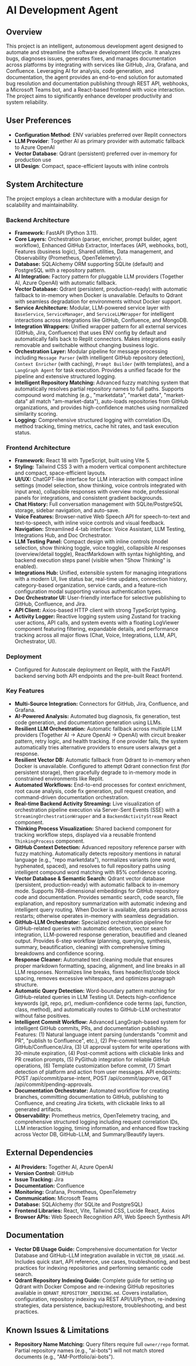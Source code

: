 # AI Development Agent

## Overview
This project is an intelligent, autonomous development agent designed to automate and streamline the software development lifecycle. It analyzes bugs, diagnoses issues, generates fixes, and manages documentation across platforms by integrating with services like GitHub, Jira, Grafana, and Confluence. Leveraging AI for analysis, code generation, and documentation, the agent provides an end-to-end solution for automated bug resolution and documentation publishing through REST API, webhooks, a Microsoft Teams bot, and a React-based frontend with voice interaction. The project aims to significantly enhance developer productivity and system reliability.

## User Preferences
- **Configuration Method**: ENV variables preferred over Replit connectors
- **LLM Provider**: Together AI as primary provider with automatic fallback to Azure OpenAI
- **Vector Database**: Qdrant (persistent) preferred over in-memory for production use
- **UI Design**: Compact, space-efficient layouts with inline controls

## System Architecture
The project employs a clean architecture with a modular design for scalability and maintainability.

### Backend Architecture
-   **Framework:** FastAPI (Python 3.11).
-   **Core Layers:** Orchestration (parser, enricher, prompt builder, agent workflow), Enhanced GitHub Extractor, Interfaces (API, webhooks, bot), Features (business logic), Shared utilities, Data management, and Observability (Prometheus, OpenTelemetry).
-   **Database:** SQLAlchemy ORM supporting SQLite (default) and PostgreSQL with a repository pattern.
-   **AI Integration:** Factory pattern for pluggable LLM providers (Together AI, Azure OpenAI) with automatic fallback.
-   **Vector Database:** Qdrant (persistent, production-ready) with automatic fallback to in-memory when Docker is unavailable. Defaults to Qdrant with seamless degradation for environments without Docker support.
-   **Service Architecture:** Modular, LLM-powered service layer with `BaseService`, `ServiceManager`, and `ServiceLLMWrapper` for intelligent interactions across integrations like GitHub, Confluence, and MongoDB.
-   **Integration Wrappers:** Unified wrapper pattern for all external services (GitHub, Jira, Confluence) that uses ENV config by default and automatically falls back to Replit connectors. Makes integrations easily removable and switchable without changing business logic.
-   **Orchestration Layer:** Modular pipeline for message processing including `Message Parser` (with intelligent GitHub repository detection), `Context Enricher` (with caching), `Prompt Builder` (with templates), and a `LangGraph Agent` for task execution. Provides a unified facade for the pipeline and extensive structured logging.
-   **Intelligent Repository Matching:** Advanced fuzzy matching system that automatically resolves partial repository names to full paths. Supports compound word matching (e.g., "marketdata", "market data", "market-data" all match "am-market-data"), auto-loads repositories from GitHub organizations, and provides high-confidence matches using normalized similarity scoring.
-   **Logging:** Comprehensive structured logging with correlation IDs, method tracking, timing metrics, cache hit rates, and task execution status.

### Frontend Architecture
-   **Framework:** React 18 with TypeScript, built using Vite 5.
-   **Styling:** Tailwind CSS 3 with a modern vertical component architecture and compact, space-efficient layouts.
-   **UI/UX:** ChatGPT-like interface for LLM interaction with compact inline settings (model selection, show thinking, voice controls integrated with input area), collapsible responses with overview mode, professional panels for integrations, and consistent gradient backgrounds.
-   **Chat History:** Full conversation management with SQLite/PostgreSQL storage, sidebar navigation, and auto-save.
-   **Voice Features:** Browser-native Web Speech API for speech-to-text and text-to-speech, with inline voice controls and visual feedback.
-   **Navigation:** Streamlined 4-tab interface: Voice Assistant, LLM Testing, Integrations Hub, and Doc Orchestrator.
-   **LLM Testing Panel:** Compact design with inline controls (model selection, show thinking toggle, voice toggle), collapsible AI responses (overview/detail toggle), ReactMarkdown with syntax highlighting, and backend execution steps panel (visible when "Show Thinking" is enabled).
-   **Integrations Hub:** Unified, extensible system for managing integrations with a modern UI, live status bar, real-time updates, connection history, category-based organization, service cards, and a feature-rich configuration modal supporting various authentication types.
-   **Doc Orchestrator UI:** User-friendly interface for selective publishing to GitHub, Confluence, and Jira.
-   **API Client:** Axios-based HTTP client with strong TypeScript typing.
-   **Activity Logger:** Reactive logging system using Zustand for tracking user actions, API calls, and system events with a floating LogViewer component featuring filtering, expandable details, and performance tracking across all major flows (Chat, Voice, Integrations, LLM, API, Orchestrator, UI).

### Deployment
-   Configured for Autoscale deployment on Replit, with the FastAPI backend serving both API endpoints and the pre-built React frontend.

### Key Features
-   **Multi-Source Integration:** Connectors for GitHub, Jira, Confluence, and Grafana.
-   **AI-Powered Analysis:** Automated bug diagnosis, fix generation, test code generation, and documentation generation using LLMs.
-   **Resilient LLM Orchestration:** Automatic fallback across multiple LLM providers (Together AI → Azure OpenAI → OpenAI) with circuit breaker pattern, retry logic, and health tracking. If one provider fails, the system automatically tries alternative providers to ensure users always get a response.
-   **Resilient Vector DB:** Automatic fallback from Qdrant to in-memory when Docker is unavailable. Configured to attempt Qdrant connection first (for persistent storage), then gracefully degrade to in-memory mode in constrained environments like Replit.
-   **Automated Workflows:** End-to-end processes for context enrichment, root cause analysis, code fix generation, pull request creation, and command-driven documentation orchestration.
-   **Real-time Backend Activity Streaming:** Live visualization of orchestration pipeline execution via Server-Sent Events (SSE) with a `StreamingOrchestrationWrapper` and a `BackendActivityStream` React component.
-   **Thinking Process Visualization:** Shared backend component for tracking workflow steps, displayed via a reusable frontend `ThinkingProcess` component.
-   **GitHub Context Detection:** Advanced repository reference parser with fuzzy matching. Automatically detects repository mentions in natural language (e.g., "repo marketdata"), normalizes variants (one word, hyphenated, spaced), and resolves to full repository paths using intelligent compound word matching with 85% confidence scoring.
-   **Vector Database & Semantic Search:** Qdrant vector database (persistent, production-ready) with automatic fallback to in-memory mode. Supports 768-dimensional embeddings for GitHub repository code and documentation. Provides semantic search, code search, file explanation, and repository summarization with automatic indexing and intelligent query routing. When Docker is available, data persists across restarts; otherwise operates in-memory with seamless degradation.
-   **GitHub-LLM Orchestrator:** Specialized orchestration pipeline for GitHub-related queries with automatic detection, vector search integration, LLM-powered response generation, beautified and cleaned output. Provides 6-step workflow (planning, querying, synthesis, summary, beautification, cleaning) with comprehensive timing breakdowns and confidence scoring.
-   **Response Cleaner:** Automated text cleaning module that ensures proper markdown formatting, spacing, alignment, and line breaks in all LLM responses. Normalizes line breaks, fixes header/list/code block spacing, removes excessive whitespace, and optimizes paragraph structure.
-   **Automatic Query Detection:** Word-boundary pattern matching for GitHub-related queries in LLM Testing UI. Detects high-confidence keywords (git, repo, pr), medium-confidence code terms (api, function, class, method), and automatically routes to GitHub-LLM orchestrator without false positives.
-   **Intelligent Commit Workflow:** Advanced LangGraph-based system for intelligent GitHub commits, PRs, and documentation publishing. Features: (1) Natural language intent parsing (understands "commit and PR", "publish to Confluence", etc.), (2) Pre-commit templates for GitHub/Confluence/Jira, (3) UI approval system for write operations with 30-minute expiration, (4) Post-commit actions with clickable links and PR creation prompts, (5) PyGithub integration for reliable GitHub operations, (6) Template customization before commit, (7) Smart detection of platform and action from user messages. API endpoints: POST /api/commit/parse-intent, POST /api/commit/approve, GET /api/commit/pending-approvals.
-   **Documentation Orchestrator:** Automated workflow for creating branches, committing documentation to GitHub, publishing to Confluence, and creating Jira tickets, with clickable links to all generated artifacts.
-   **Observability:** Prometheus metrics, OpenTelemetry tracing, and comprehensive structured logging including request correlation IDs, LLM interaction logging, timing information, and enhanced flow tracking across Vector DB, GitHub-LLM, and Summary/Beautify layers.

## External Dependencies
-   **AI Providers:** Together AI, Azure OpenAI
-   **Version Control:** GitHub
-   **Issue Tracking:** Jira
-   **Documentation:** Confluence
-   **Monitoring:** Grafana, Prometheus, OpenTelemetry
-   **Communication:** Microsoft Teams
-   **Database:** SQLAlchemy (for SQLite and PostgreSQL)
-   **Frontend Libraries:** React, Vite, Tailwind CSS, Lucide React, Axios
-   **Browser APIs:** Web Speech Recognition API, Web Speech Synthesis API

## Documentation
-   **Vector DB Usage Guide:** Comprehensive documentation for Vector Database and GitHub-LLM integration available in `VECTOR_DB_USAGE.md`. Includes quick start, API reference, use cases, troubleshooting, and best practices for indexing repositories and performing semantic code search.
-   **Qdrant Repository Indexing Guide:** Complete guide for setting up Qdrant with Docker Compose and re-indexing GitHub repositories available in `QDRANT_REPOSITORY_INDEXING.md`. Covers installation, configuration, repository indexing via REST API/UI/Python, re-indexing strategies, data persistence, backup/restore, troubleshooting, and best practices.

## Known Issues & Limitations
-   **Repository Name Matching:** Query filters require full `owner/repo` format. Partial repository names (e.g., "ai-bots") will not match stored documents (e.g., "AM-Portfolio/ai-bots").
